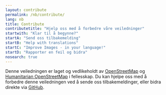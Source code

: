 ```yaml
---
layout: contribute
permalink: /nb/contribute/
lang: nb
title: Contribute
contributetitle: "Hjelp oss med å forbedre våre veiledninger"
startwith: "Klar til å begynne?"
startA: "Send oss tilbakemelding"
startB: "Help with translations"
startC: "Improve Images - in your language!"
startD: "Rapporter en feil og bidra"
nosearch: true
---
```

Denne veiledningen er laget og vedlikeholdt av [OpenStreetMap](http://www.openstreetmap.org/) og [Humanitarian OpenStreetMap](http://hotosm.org/)  i fellesskap. Du kan hjelpe oss med å forbedre denne veiledningen ved å sende oss tilbakemeldinger, eller bidra direkte via [GitHub](http://github.com/hotosm/learnosm).


